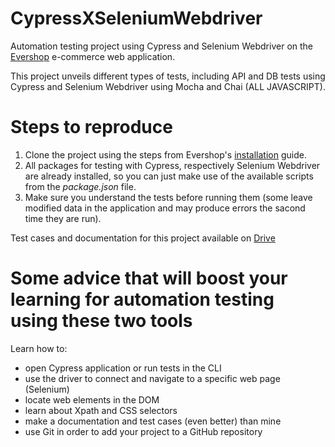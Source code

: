 # CypressXSeleniumWebdriver
Automation testing project using Cypress and Selenium Webdriver on the [Evershop](https://github.com/evershopcommerce/evershop) e-commerce web application.

This project unveils different types of tests, including API and DB tests using Cypress and Selenium Webdriver using Mocha and Chai (ALL JAVASCRIPT).

# Steps to reproduce

1. Clone the project using the steps from Evershop's [installation](https://evershop.io/docs/development/getting-started/installation-guide) guide.
2. All packages for testing with Cypress, respectively Selenium Webdriver are already installed, so you can just make use of the available scripts from the _package.json_ file.
3. Make sure you understand the tests before running them (some leave modified data in the application and may produce errors the sacond time they are run).

Test cases and documentation for this project available on [Drive](https://drive.google.com/drive/folders/1nzQeJO5L4NvGC3bHdTrkWAoQdfYn0XsV?usp=sharing)

# Some advice that will boost your learning for automation testing using these two tools

Learn how to:

- open Cypress application or run tests in the CLI
- use the driver to connect and navigate to a specific web page (Selenium)
- locate web elements in the DOM
- learn about Xpath and CSS selectors
- make a documentation and test cases (even better) than mine
- use Git in order to add your project to a GitHub repository




   
